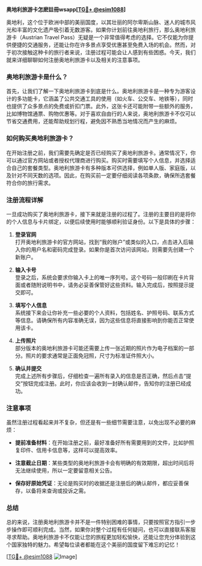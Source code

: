 **奥地利旅游卡怎麽註冊wsapp[[TG💪+ @esim1088](https://t.me/s/esim1088)]**

奥地利，这个位于欧洲中部的美丽国度，以其壮丽的阿尔卑斯山脉、迷人的城市风光和丰富的文化遗产吸引着无数游客。如果你计划前往奥地利旅行，那么奥地利旅游卡（Austrian Travel Pass）无疑是一个非常值得考虑的选择。它不仅能为你提供便捷的交通服务，还能让你在许多景点享受优惠甚至免费入场的机会。然而，对于初次接触这种卡的旅行者来说，注册过程可能会让人感到有些困惑。今天，我们就来详细聊聊如何注册奥地利旅游卡以及相关的注意事项。

### 奥地利旅游卡是什么？

首先，让我们了解一下奥地利旅游卡到底是什么。奥地利旅游卡是一种专为游客设计的多功能卡，它涵盖了公共交通工具的使用（如火车、公交车、地铁等），同时也提供了众多景点的免费或折扣门票。此外，这张卡还可能附带一些额外的服务，比如博物馆通票、购物优惠等。对于喜欢自由行的人来说，奥地利旅游卡不仅可以节省交通费用，还能帮助规划行程，避免因不熟悉当地情况而产生的麻烦。

### 如何购买奥地利旅游卡？

在开始注册之前，我们需要先确定是否已经购买了奥地利旅游卡。通常情况下，你可以通过官方网站或者授权代理商进行购买。购买时需要填写个人信息，并选择适合自己的套餐类型。奥地利旅游卡有多种版本可供选择，例如单人版、家庭版，以及针对不同天数的选项。因此，在购买前一定要仔细阅读各项条款，确保所选套餐符合你的旅行需求。

### 注册流程详解

一旦成功购买了奥地利旅游卡，接下来就是注册的过程了。注册的主要目的是将你的个人信息与卡片绑定，以便后续使用时能够顺利验证身份。以下是具体的步骤：

1. **登录官网**  
   打开奥地利旅游卡的官方网站，找到“我的账户”或类似的入口，点击进入后输入你的用户名和密码完成登录。如果你是首次访问该网站，则需要先创建一个新账户。

2. **输入卡号**  
   登录之后，系统会要求你输入卡上的唯一序列号。这个号码一般印刷在卡片背面或者随附说明书中，请务必妥善保管好这些资料。输入完成后，按照提示提交即可。

3. **填写个人信息**  
   系统接下来会让你补充一些必要的个人资料，包括姓名、护照号码、联系方式等信息。请确保所有内容准确无误，因为这些信息将直接影响到你能否正常使用该卡。

4. **上传照片**  
   部分版本的奥地利旅游卡可能还需要上传一张近期的照片作为电子档案的一部分。照片的要求通常是正面免冠照，尺寸为标准证件照大小。

5. **确认并提交**  
   完成上述所有步骤后，仔细检查一遍所有录入的信息是否正确，然后点击“提交”按钮完成注册。此时，你应该会收到一封确认邮件，告知你的注册已经成功。

### 注意事项

虽然注册过程看起来并不复杂，但还是有一些细节需要注意，以免出现不必要的麻烦：

- **提前准备材料**：在开始注册之前，最好准备好所有需要用到的文件，比如护照复印件、信用卡信息等，这样可以提高效率。
  
- **注意截止日期**：某些类型的奥地利旅游卡会有明确的有效期限，超出时间后将无法继续使用，所以一定要留意相关公告。

- **保存好原始凭证**：无论是购买时的收据还是注册后的确认邮件，都应妥善保存，以备将来查询或投诉之需。

### 总结

总的来说，注册奥地利旅游卡并不是一件特别困难的事情，只要按照官方指引一步步操作即可顺利完成。当然，如果你对整个过程有任何疑问，也可以直接联系客服寻求帮助。奥地利旅游卡不仅能让您的旅程更加轻松愉快，还能让您充分体验到这个国家独特的魅力。希望每位读者都能在这个美丽的国度留下难忘的记忆！

[[TG💪+ @esim1088](https://t.me/s/esim1088) ![Image](https://i.postimg.cc/4NQfJmqS/Snipaste-2025-05-13-00-14-12.png)]